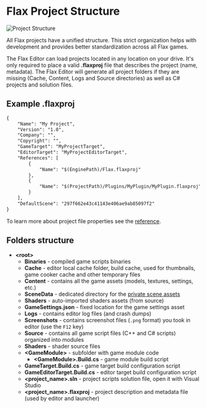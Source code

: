 # Flax Project Structure

![Project Structure](media/project-structure.png)

All Flax projects have a unified structure. This strict organization helps with development and provides better standardization across all Flax games.

The Flax Editor can load projects located in any location on your drive. It's only required to place a valid **.flaxproj** file that describes the project (name, metadata). The Flax Editor will generate all project folders if they are missing (Cache, Content, Logs and Source directories) as well as C# projects and solution files.

## Example .flaxproj

```xml
{
	"Name": "My Project",
	"Version": "1.0",
	"Company": "",
	"Copyright": "",
	"GameTarget": "MyProjectTarget",
	"EditorTarget": "MyProjectEditorTarget",
	"References": [
		{
			"Name": "$(EnginePath)/Flax.flaxproj"
		},
		{
			"Name": "$(ProjectPath)/Plugins/MyPlugin/MyPlugin.flaxproj"
		}
	],
	"DefaultScene": "297f662e43c41143e406ae9ab85097f2"
}
```

To learn more about project file properties see the [reference](https://docs.flaxengine.com/api/FlaxEditor.ProjectInfo.html).

## Folders structure

* **&lt;root&gt;**
	* **Binaries** - compiled game scripts binaries
	* **Cache** - editor local cache folder, build cache, used for thumbnails, game cooker cache and other temporary files
	* **Content** - contains all the game assets (models, textures, settings, etc.)
	* **SceneData** - dedicated directory for the [private scene assets](scenes/scene-data.md)
	* **Shaders** - auto-imported shaders assets (from source)
	* **GameSettings.json** - fixed location for the game settings asset
	* **Logs** - contains editor log files (and crash dumps)
	* **Screenshots** - contains screenshot files (`.png` format) you took in editor (use the `F12` key)
	* **Source** - contains all game script files (C++ and C# scripts) organized into modules
	* **Shaders** - shader source files
	* **&lt;GameModule&gt;** - subfolder with game module code
		* **&lt;GameModule&gt;.Build.cs** - game module build script
	* **GameTarget.Build.cs** - game target build configuration script
	* **GameEditorTarget.Build.cs** - editor target build configuration script
	* **&lt;project_name&gt;.sln** - project scripts solution file, open it with Visual Studio
	* **&lt;project_name&gt;.flaxproj** - project description and metadata file (used by editor and launcher)
